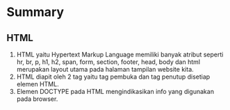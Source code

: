 # Summary

## HTML
1. HTML yaitu Hypertext Markup Language memiliki banyak atribut seperti hr, br, p, h1, h2, span, form, section, footer, head, body dan html merupakan layout utama pada halaman tampilan website kita.
2. HTML diapit oleh 2 tag yaitu tag pembuka dan tag penutup disetiap elemen HTML. 
3. Elemen DOCTYPE pada HTML mengindikasikan info yang digunakan pada browser.